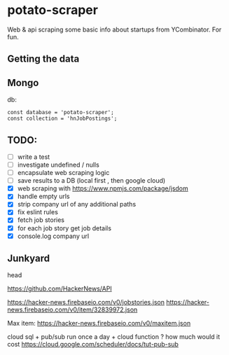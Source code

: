 # potato-scraper
Web & api scraping some basic info about startups from YCombinator. For fun.

## Getting the data


## Mongo
db:
```
const database = 'potato-scraper';
const collection = 'hnJobPostings';
```

## TODO:
- [ ] write a test
- [ ] investigate undefined / nulls
- [ ] encapsulate web scraping logic
- [ ] save results to a DB (local first , then google cloud)
- [x] web scraping with https://www.npmjs.com/package/jsdom
- [x] handle empty urls
- [x] strip company url of any additional paths
- [x] fix eslint rules
- [x] fetch job stories
- [x] for each job story get job details
- [x] console.log company url

## Junkyard

head
    <title></title>
    <meta name="keywords" content="here">
    <meta name="description" content="here">

https://github.com/HackerNews/API

https://hacker-news.firebaseio.com/v0/jobstories.json
https://hacker-news.firebaseio.com/v0/item/32839972.json

Max item:
https://hacker-news.firebaseio.com/v0/maxitem.json


cloud sql + pub/sub run once a day + cloud function ? how much would it cost
https://cloud.google.com/scheduler/docs/tut-pub-sub
